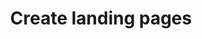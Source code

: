 ---
title: Create landing pages
excerpt: ''
deprecated: false
hidden: true
metadata:
  title: ''
  description: ''
  robots: index
next:
  description: ''
---